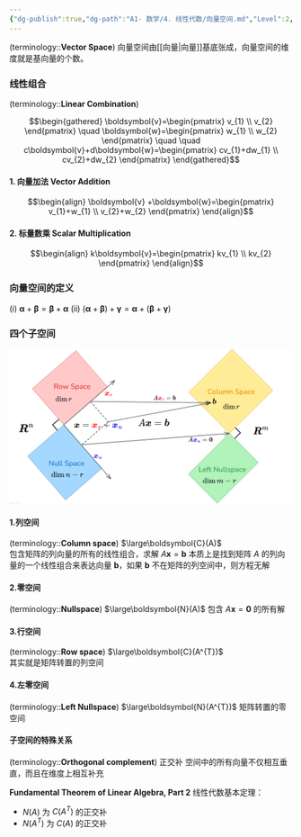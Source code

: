 ```yaml
---
{"dg-publish":true,"dg-path":"A1- 数学/4. 线性代数/向量空间.md","Level":2,"aliases":["线性空间","线性组合"],"permalink":"/A1- 数学/4. 线性代数/向量空间/","dgPassFrontmatter":true,"noteIcon":"","created":"2024-10-17T01:33:36.000+08:00","updated":"2025-08-28T21:53:13.031+08:00"}
---
```



(terminology::**Vector Space**)
向量空间由[[向量\|向量]]基底张成，向量空间的维度就是基向量的个数。

### 线性组合
(terminology::**Linear Combination**)

$$\begin{gathered}
\boldsymbol{v}=\begin{pmatrix}
v_{1} \\
v_{2}
\end{pmatrix}  \quad 
\boldsymbol{w}=\begin{pmatrix}
w_{1} \\
w_{2}
\end{pmatrix} \quad \quad c\boldsymbol{v}+d\boldsymbol{w}=\begin{pmatrix}
cv_{1}+dw_{1} \\
cv_{2}+dw_{2}
\end{pmatrix}
\end{gathered}$$


#### 1. 向量加法 Vector Addition
$$\begin{align}
\boldsymbol{v}  +\boldsymbol{w}=\begin{pmatrix}
v_{1}+w_{1} \\
v_{2}+w_{2}
\end{pmatrix}
\end{align}$$

#### 2. 标量数乘 Scalar Multiplication
$$\begin{align}
k\boldsymbol{v}=\begin{pmatrix}
kv_{1} \\
kv_{2}
\end{pmatrix}
\end{align}$$

### 向量空间的定义
(i) $\boldsymbol{\alpha}+\boldsymbol{\beta}=\boldsymbol{\beta}+\boldsymbol{\alpha}$
(ii) $(\boldsymbol{\alpha}+\boldsymbol{\beta})+\boldsymbol{\gamma}=\boldsymbol{\alpha}+(\boldsymbol{\beta}+\boldsymbol{\gamma})$

### 四个子空间

![Big picture.png](../img/user/Functional%20files/Photo%20Resources/Big%20picture.png)

#### 1.列空间
(terminology::**Column space**) $\large\boldsymbol{C}(A)$   
包含矩阵的列向量的所有的线性组合，求解 $A \boldsymbol{x} = \boldsymbol{b}$ 本质上是找到矩阵 $A$ 的列向量的一个线性组合来表达向量 $\boldsymbol{b}$，如果 $\boldsymbol{b}$ 不在矩阵的列空间中，则方程无解


#### 2.零空间
(terminology::**Nullspace**) $\large\boldsymbol{N}(A)$ 
包含 $A \boldsymbol{x} =\boldsymbol{0}$ 的所有解

#### 3.行空间
(terminology::**Row space**) $\large\boldsymbol{C}(A^{T})$  
其实就是矩阵转置的列空间


#### 4.左零空间
(terminology::**Left Nullspace**)  $\large\boldsymbol{N}(A^{T})$ 
矩阵转置的零空间

#### 子空间的特殊关系
(terminology::**Orthogonal complement**) 正交补
空间中的所有向量不仅相互垂直，而且在维度上相互补充

**Fundamental Theorem of Linear Algebra, Part 2**
线性代数基本定理：
-  $N(A)$ 为 $C(A^{T})$ 的正交补
-  $N(A^{T})$ 为 $C(A)$ 的正交补

